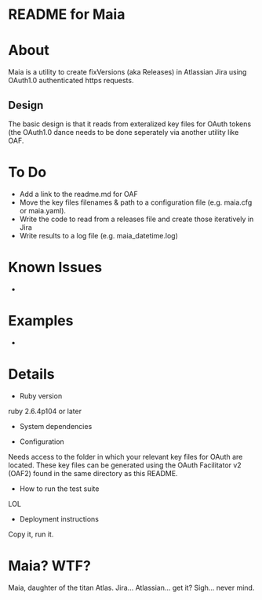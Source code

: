# README for Maia

# About
Maia is a utility to create fixVersions (aka Releases) in Atlassian Jira using OAuth1.0 authenticated https requests.

## Design
The basic design is that it reads from exteralized key files for OAuth tokens (the OAuth1.0 dance needs to be done
seperately via another utility like OAF.

# To Do
* Add a link to the readme.md for OAF
* Move the key files filenames & path to a configuration file (e.g. maia.cfg or maia.yaml).
* Write the code to read from a releases file and create those iteratively in Jira
* Write results to a log file (e.g. maia_datetime.log) 

# Known Issues
* 

# Examples
*

# Details
* Ruby version

ruby 2.6.4p104 or later

* System dependencies


* Configuration

Needs access to the folder in which your relevant key files for OAuth are located.
These key files can be generated using the OAuth Facilitator v2 (OAF2) found in the same directory as this README.

* How to run the test suite

LOL

* Deployment instructions

Copy it, run it.

# Maia? WTF?

Maia, daughter of the titan Atlas. Jira... Atlassian... get it?
Sigh... never mind.